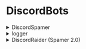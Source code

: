 # DiscordBots

<details>
<summary>DiscordSpamer</summary> 

  https://github.com/SuperPypok/DiscordBots/blob/main/DiscordSpamer.py
  
## !WARNING!
This tool is just for improve your programming knowledge, so nothing abuse of this program is not related to the developer!

## About:
This bot simply spams into a user-defined channel.
  
## Custom code elements:
  
Enter the token of your discard bot here. `line 4`
```py
token = "token"
```

Specify here the Id of the channel where the spam should start. `line 9`
```py
channel = client.get_channel(id)
```

Enter the text the bot should spam here. `line 11`
```py
await channel.send("text")
```

#### Run the code and the spam bot is activated.

</details>

<details>
<summary>logger</summary> 

  https://github.com/SuperPypok/DiscordBots/blob/main/logger.py
  
![](https://media.discordapp.net/attachments/1014200166473023540/1097838882537611325/2023-04-18_151032.png)

![](https://media.discordapp.net/attachments/1014200166473023540/1097838882290151424/2023-04-18_151133.png)

![](https://media.discordapp.net/attachments/1014200166473023540/1097838882818637854/2023-04-18_151312.png)
![](https://cdn.discordapp.com/attachments/1014200166473023540/1097843975647395910/2023-04-18_174906.png)
  
## About:
A bot that receives information about each message the user sends and sends it to a separate channel.
  
## Custom code elements:  

Enter the token of your discard bot here. `line 7`
```py
token = "token"
```

Specify the channel ID of the channel in which you want to record logs. `line 21, 27, 33`
```py
channel = bot.get_channel(id)
```

Also in your bot's settings, enable these settings.
![](https://cdn.discordapp.com/attachments/1014200166473023540/1097855958333526026/2023-04-18_190721.png) 
 
</details>


<details>
<summary>DiscordRaider (Spamer 2.0)</summary> 
  
  https://github.com/SuperPypok/DiscordBots/blob/main/DiscordRaider.py
  
## !WARNING!
This tool is just for improve your programming knowledge, so nothing abuse of this program is not related to the developer!

## About:
A bot that spams text that the user has given it in a given channel. The bot also endlessly creates new text channels, the name can also be set to your own.

## IMPORTANT:
Enable these settings in your bot before running the code.
![](https://cdn.discordapp.com/attachments/1014200166473023540/1097855958333526026/2023-04-18_190721.png)
  
## Code: 
  
Specify the channel ID of the channel where the spam should start. `line 10`
```py
channel = bot.get_channel(id)
```

Insert the required values into these lines. `line 15 and 16`
```py
await channel.send("text")
await guild.create_text_channel("channel_name")
```
  
Enter the token of your discard bot here. `line 18`
```py
bot.run("YOUR TOKEN")
```  

</details
